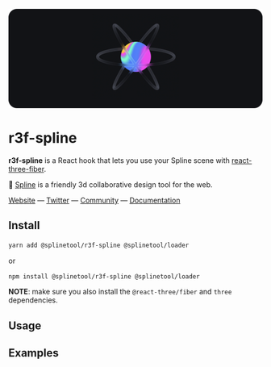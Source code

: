 [![](https://raw.githubusercontent.com/splinetool/react-spline/main/.github/screenshots/hero.png)](https://my.spline.design/splinereactlogocopycopy-eaa074bf6b2cc82d870c96e262a625ae/)

# r3f-spline

**r3f-spline** is a React hook that lets you use your Spline scene with [react-three-fiber](https://github.com/pmndrs/react-three-fiber).

🌈 [Spline](https://spline.design/) is a friendly 3d collaborative design tool for the web.

[Website](https://spline.design/) &mdash;
[Twitter](https://twitter.com/splinetool) &mdash;
[Community](https://discord.gg/M9hNDMqvnw) &mdash;
[Documentation](https://docs.spline.design/)

## Install

```bash
yarn add @splinetool/r3f-spline @splinetool/loader
```

or

```bash
npm install @splinetool/r3f-spline @splinetool/loader
```

**NOTE**: make sure you also install the `@react-three/fiber` and `three` dependencies.

## Usage

## Examples
